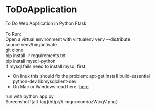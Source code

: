# ToDoApplication
To Do Web Application in Python Flask <br><br>
To Run:<br>
Open a virtual environment with virtualenv venv --distribute <br> source venv/bin/activate <br>
git clone <br>
pip install -r requirements.txt <br>
pip install mysql-python <br>
If mysql fails need to install mysql first: <br>
<ul>
<li>On linux this should fix the problem: apt-get install build-essential python-dev libmysqlclient-dev </li>
<li>On Mac or Windows read here. <a href="http://mysql-python.blogspot.com/2012/11/is-mysqldb-hard-to-install.html">here</a> </li>
</ul>
run with python app.py
<br>
Screenshot
![alt tag](http://i.imgur.com/ozWjcqV.png)

